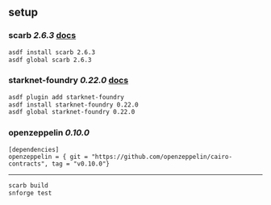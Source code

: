 ## setup

### scarb _2.6.3_ [docs](https://docs.swmansion.com/scarb/download.html)

```sh
asdf install scarb 2.6.3
asdf global scarb 2.6.3
```

### starknet-foundry _0.22.0_ [docs](https://foundry-rs.github.io/starknet-foundry/getting-started/installation.html)

```sh
asdf plugin add starknet-foundry
asdf install starknet-foundry 0.22.0
asdf global starknet-foundry 0.22.0
```

### openzeppelin _0.10.0_

```text
[dependencies]
openzeppelin = { git = "https://github.com/openzeppelin/cairo-contracts", tag = "v0.10.0"}
```

---

```sh
scarb build
snforge test
```
